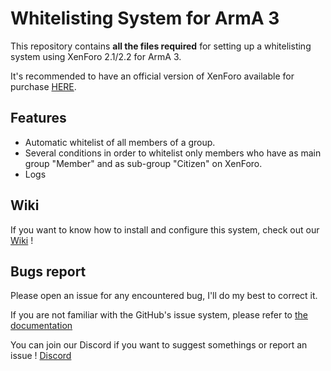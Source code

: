# Whitelisting System for ArmA 3

This repository contains **all the files required** for setting up a whitelisting system using XenForo 2.1/2.2 for ArmA 3.

It's recommended to have an official version of XenForo available for purchase [HERE](https://xenforo.com/).

## Features
- Automatic whitelist of all members of a group.
- Several conditions in order to whitelist only members who have as main group "Member" and as sub-group "Citizen" on XenForo.
- Logs

## Wiki

If you want to know how to install and configure this system, check out our [Wiki](https://github.com/JasonA3/Whitelisting-System/wiki) !

## Bugs report
Please open an issue for any encountered bug, I'll do my best to correct it.

If you are not familiar with the GitHub's issue system, please refer to [the documentation](https://guides.github.com/features/issues/)

You can join our Discord if you want to suggest somethings or report an issue ! [Discord](https://discord.gg/get-your-path-alf-a3pl-592030009158533120)
